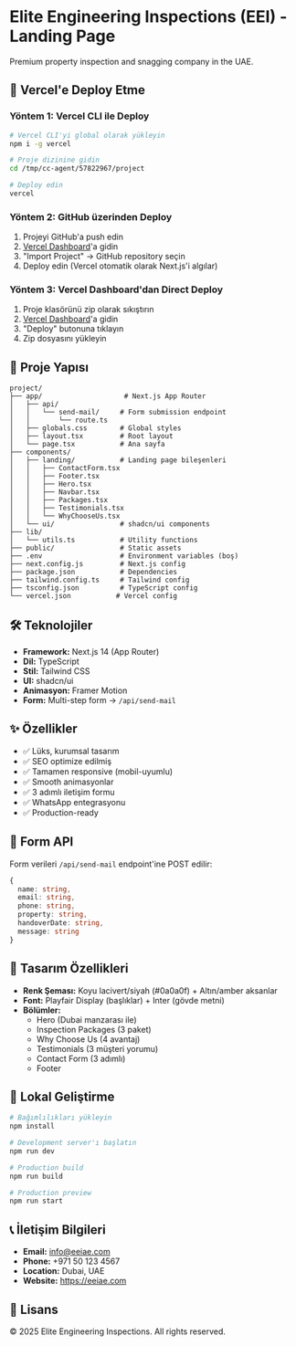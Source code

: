 # Elite Engineering Inspections (EEI) - Landing Page

Premium property inspection and snagging company in the UAE.

## 🚀 Vercel'e Deploy Etme

### Yöntem 1: Vercel CLI ile Deploy

```bash
# Vercel CLI'yi global olarak yükleyin
npm i -g vercel

# Proje dizinine gidin
cd /tmp/cc-agent/57822967/project

# Deploy edin
vercel
```

### Yöntem 2: GitHub üzerinden Deploy

1. Projeyi GitHub'a push edin
2. [Vercel Dashboard](https://vercel.com/new)'a gidin
3. "Import Project" → GitHub repository seçin
4. Deploy edin (Vercel otomatik olarak Next.js'i algılar)

### Yöntem 3: Vercel Dashboard'dan Direct Deploy

1. Proje klasörünü zip olarak sıkıştırın
2. [Vercel Dashboard](https://vercel.com/new)'a gidin
3. "Deploy" butonuna tıklayın
4. Zip dosyasını yükleyin

## 📁 Proje Yapısı

```
project/
├── app/                    # Next.js App Router
│   ├── api/
│   │   └── send-mail/     # Form submission endpoint
│   │       └── route.ts
│   ├── globals.css        # Global styles
│   ├── layout.tsx         # Root layout
│   └── page.tsx           # Ana sayfa
├── components/
│   ├── landing/           # Landing page bileşenleri
│   │   ├── ContactForm.tsx
│   │   ├── Footer.tsx
│   │   ├── Hero.tsx
│   │   ├── Navbar.tsx
│   │   ├── Packages.tsx
│   │   ├── Testimonials.tsx
│   │   └── WhyChooseUs.tsx
│   └── ui/                # shadcn/ui components
├── lib/
│   └── utils.ts           # Utility functions
├── public/                # Static assets
├── .env                   # Environment variables (boş)
├── next.config.js         # Next.js config
├── package.json           # Dependencies
├── tailwind.config.ts     # Tailwind config
├── tsconfig.json          # TypeScript config
└── vercel.json           # Vercel config

```

## 🛠️ Teknolojiler

- **Framework:** Next.js 14 (App Router)
- **Dil:** TypeScript
- **Stil:** Tailwind CSS
- **UI:** shadcn/ui
- **Animasyon:** Framer Motion
- **Form:** Multi-step form → `/api/send-mail`

## ✨ Özellikler

- ✅ Lüks, kurumsal tasarım
- ✅ SEO optimize edilmiş
- ✅ Tamamen responsive (mobil-uyumlu)
- ✅ Smooth animasyonlar
- ✅ 3 adımlı iletişim formu
- ✅ WhatsApp entegrasyonu
- ✅ Production-ready

## 📝 Form API

Form verileri `/api/send-mail` endpoint'ine POST edilir:

```typescript
{
  name: string,
  email: string,
  phone: string,
  property: string,
  handoverDate: string,
  message: string
}
```

## 🎨 Tasarım Özellikleri

- **Renk Şeması:** Koyu lacivert/siyah (#0a0a0f) + Altın/amber aksanlar
- **Font:** Playfair Display (başlıklar) + Inter (gövde metni)
- **Bölümler:**
  - Hero (Dubai manzarası ile)
  - Inspection Packages (3 paket)
  - Why Choose Us (4 avantaj)
  - Testimonials (3 müşteri yorumu)
  - Contact Form (3 adımlı)
  - Footer

## 🔧 Lokal Geliştirme

```bash
# Bağımlılıkları yükleyin
npm install

# Development server'ı başlatın
npm run dev

# Production build
npm run build

# Production preview
npm run start
```

## 📞 İletişim Bilgileri

- **Email:** info@eeiae.com
- **Phone:** +971 50 123 4567
- **Location:** Dubai, UAE
- **Website:** https://eeiae.com

## 📄 Lisans

© 2025 Elite Engineering Inspections. All rights reserved.
